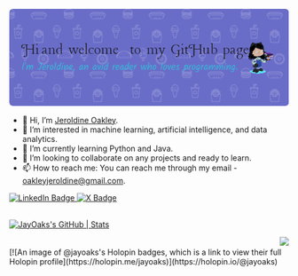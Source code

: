 ![Header](./Jays-header-image.png)

- 👋 Hi, I’m [Jeroldine Oakley](https://www.linkedin.com/in/jeroldine-oakley-172548188/).
- 👀 I’m interested in machine learning, artificial intelligence, and data analytics.
- 🌱 I’m currently learning Python and Java.
- 💞️ I’m looking to collaborate on any projects and ready to learn.
- 📫 How to reach me: You can reach me through my email - oakleyjeroldine@gmail.com.


<div id="badges">
  <a href="https://www.linkedin.com/in/jeroldine-oakley-172548188/">
    <img src="https://img.shields.io/badge/LinkedIn-blue?style=for-the-badge&logo=linkedin&logoColor=white" alt="LinkedIn Badge"/>
  </a>
  <a href="https://twitter.com/JeroldineOakley">
    <img src="https://img.shields.io/badge/X-black?style=for-the-badge&logo=X&logoColor=white" alt="X Badge"/>
  </a>
</div>

<img src="https://komarev.com/ghpvc/?username=JayOaks&style=flat-square&color=blue" alt=""/>

<!---
<p>
    <a href="https://vaunt.dev">
        <img src="https://api.vaunt.dev/v1/github/entities/{{JayOaks}}/contributions?format=svg" width="350" title="Includes public contributions"/>
    </a>
</p>
--->

[![JayOaks's GitHub | Stats](https://stats.quine.sh/JayOaks/github?theme=dark)](https://quine.sh?utm_source=widgets&utm_campaign=JayOaks)


<div align="right"> <img src="https://stats.quine.sh/JayOaks/dependencies?theme=dark"> </div>
<!---
[![JayOaks's GitHub | Dependencies](https://stats.quine.sh/JayOaks/dependencies?theme=dark)](https://quine.sh?utm_source=widgets&utm_campaign=JayOaks)
--->
[![An image of @jayoaks's Holopin badges, which is a link to view their full Holopin profile](https://holopin.me/jayoaks)](https://holopin.io/@jayoaks)

<!---
JayOaks/JayOaks is a ✨ special ✨ repository because its `README.md` (this file) appears on your GitHub profile.
I'm trying to see if the Holopin Board is updated.
Added widgets from Quine
Turned the Vaunt widget into a comment
Adding a header image to profile README
You can click the Preview link to take a look at your changes.
--->
